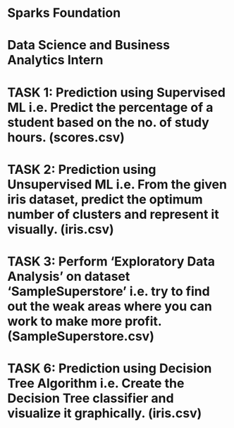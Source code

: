 # Sparks Foundation

# Data Science and Business Analytics Intern

# TASK 1: Prediction using Supervised ML i.e. Predict the percentage of a student based on the no. of study hours. (scores.csv)

# TASK 2: Prediction using Unsupervised ML i.e. From the given iris dataset, predict the optimum number of clusters and represent it visually. (iris.csv)

# TASK 3: Perform ‘Exploratory Data Analysis’ on dataset ‘SampleSuperstore’ i.e. try to find out the weak areas where you can work to make more profit. (SampleSuperstore.csv)

# TASK 6: Prediction using Decision Tree Algorithm i.e. Create the Decision Tree classifier and visualize it graphically. (iris.csv)
